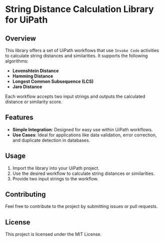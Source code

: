 # String Distance Calculation Library for UiPath

## Overview

This library offers a set of UiPath workflows that use `Invoke Code` activities to calculate string distances and similarities. It supports the following algorithms:

- **Levenshtein Distance**  
- **Hamming Distance**  
- **Longest Common Subsequence (LCS)**  
- **Jaro Distance**  

Each workflow accepts two input strings and outputs the calculated distance or similarity score.

## Features

- **Simple Integration**: Designed for easy use within UiPath workflows.  
- **Use Cases**: Ideal for applications like data validation, error correction, and duplicate detection in databases.

## Usage

1. Import the library into your UiPath project.  
2. Use the desired workflow to calculate string distances or similarities.  
3. Provide two input strings to the workflow.  

## Contributing

Feel free to contribute to the project by submitting issues or pull requests.  

## License

This project is licensed under the MIT License.
